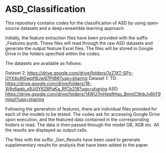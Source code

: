 # ASD_Classification
This repository contains codes for the classification of ASD by using open-source datasets and a deep+ensemble learning approach

Initially, the feature extraction files have been provided with the suffix _Features.ipynb. These files will read through the raw ASD datasets and generate the output feature Excel files. The files will be stored in Google Drive in the folders specified within the codes.

The datasets are available as follows:

Dataset 2: https://drive.google.com/drive/folders/1zZ1XT-SPy-OYX4o9IGwqfl6Jw97Pjl66?usp=sharing
Dataset 1: TD: https://drive.google.com/drive/folders/18-Xj9v6aqb_x8Jj0Y62BPaKa_RfCb218?usp=sharing
ASD: https://drive.google.com/drive/folders/14WU7mHeqfHgo_BmnjC9nbJy6hT9mlpzl?usp=sharing


Following the generation of features, there are individual files provided for each of the models to be tested. The codes ask for accessing Google Drive upon execution, and the featured data contained in the corresponding folders is read. The data is then passed through the model GB, XGB etc. All the results are displayed as output cells.

The files with the suffix _Gen_Results have been used to generate supplementary results for analysis that have been added to the paper.

